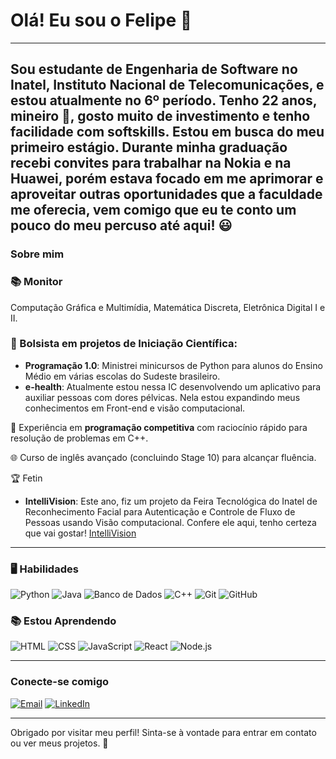 # Olá! Eu sou o Felipe 👋
---
Sou estudante de **Engenharia de Software** no **Inatel**, Instituto Nacional de Telecomunicações, e estou atualmente no 6º período. Tenho 22 anos, mineiro 🔺, gosto muito de investimento e tenho facilidade com softskills. Estou em busca do meu primeiro estágio. Durante minha graduação recebi convites para trabalhar na Nokia e na Huawei, porém estava focado em me aprimorar e aproveitar outras oportunidades que a faculdade me oferecia, vem comigo que eu te conto um pouco do meu percuso até aqui! 😃
---

### Sobre mim
### 📚 Monitor
Computação Gráfica e Multimídia, Matemática Discreta, Eletrônica Digital I e II.

### 💼 Bolsista em projetos de Iniciação Científica:
  - **Programação 1.0**: Ministrei minicursos de Python para alunos do Ensino Médio em várias escolas do Sudeste brasileiro.
  - **e-health**: Atualmente estou nessa IC desenvolvendo um aplicativo para auxiliar pessoas com dores pélvicas. Nela estou expandindo meus conhecimentos em Front-end e visão computacional.

🎈 Experiência em **programação competitiva** com raciocínio rápido para resolução de problemas em C++.

🌐 Curso de inglês avançado (concluindo Stage 10) para alcançar fluência.

🏆 Fetin
  - **IntelliVision**: Este ano, fiz um projeto da Feira Tecnológica do Inatel de Reconhecimento Facial para Autenticação e Controle de Fluxo de Pessoas usando Visão computacional. Confere ele aqui, tenho certeza que vai gostar!
  [IntelliVision](https://github.com/Felipesouzasi/projeto-fetin-2024)

---

### 🖥 Habilidades
![Python](https://img.shields.io/badge/Python-3776AB?style=for-the-badge&logo=python&logoColor=white)
![Java](https://img.shields.io/badge/Java-007396?style=for-the-badge&logo=java&logoColor=white)
![Banco de Dados](https://img.shields.io/badge/Banco_de_Dados-003B57?style=for-the-badge&logo=microsoft-sql-server&logoColor=white)
![C++](https://img.shields.io/badge/C++-00599C?style=for-the-badge&logo=cplusplus&logoColor=white)
![Git](https://img.shields.io/badge/Git-F05032?style=for-the-badge&logo=git&logoColor=white)
![GitHub](https://img.shields.io/badge/GitHub-181717?style=for-the-badge&logo=github&logoColor=white)


### 📚 Estou Aprendendo
![HTML](https://img.shields.io/badge/HTML-E34F26?style=for-the-badge&logo=html5&logoColor=white)
![CSS](https://img.shields.io/badge/CSS-1572B6?style=for-the-badge&logo=css3&logoColor=white)
![JavaScript](https://img.shields.io/badge/JavaScript-F7DF1E?style=for-the-badge&logo=javascript&logoColor=black)
![React](https://img.shields.io/badge/React-20232A?style=for-the-badge&logo=react&logoColor=61DAFB)
![Node.js](https://img.shields.io/badge/Node.js-339933?style=for-the-badge&logo=nodedotjs&logoColor=white)

---

### Conecte-se comigo
[![Email](https://img.shields.io/badge/Email-D14836?style=for-the-badge&logo=gmail&logoColor=white)](mailto:felipesouza.engsoftware@gmail.com)
[![LinkedIn](https://img.shields.io/badge/LinkedIn-0077B5?style=for-the-badge&logo=linkedin&logoColor=white)](https://www.linkedin.com/in/felipesouza-softwareeng)

---

Obrigado por visitar meu perfil! Sinta-se à vontade para entrar em contato ou ver meus projetos. 🚀
